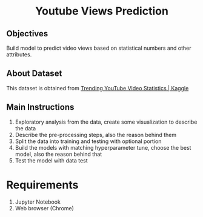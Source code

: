 <h1 align="center">Youtube Views Prediction</h1>

## Objectives
Build model to predict video views based on statistical numbers and other attributes.

## About Dataset
This dataset is obtained from [Trending YouTube Video Statistics | Kaggle](https://www.kaggle.com/datasnaek/youtube-new)

## Main Instructions
1. Exploratory analysis from the data, create some visualization to describe the data
2. Describe the pre-processing steps, also the reason behind them
3. Split the data into training and testing with optional portion
4. Build the models with matching hyperparameter tune, choose the best model, also the reason behind that
5. Test the model with data test

# Requirements
1. Jupyter Notebook
2. Web browser (Chrome)
